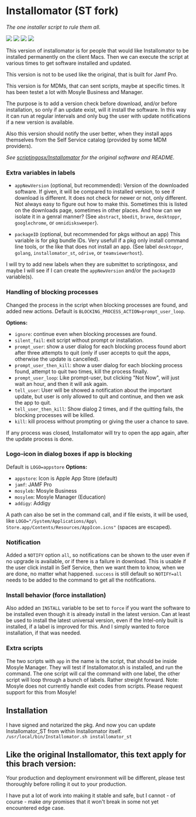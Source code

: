 # Installomator (ST fork)

_The one installer script to rule them all._

![](https://img.shields.io/github/v/release/Theile/Installomator)&nbsp;![](https://img.shields.io/github/downloads/Theile/Installomator/latest/total)&nbsp;![](https://img.shields.io/badge/macOS-10.14%2B-success)&nbsp;![](https://img.shields.io/github/license/Theile/Installomator)

This version of installomator is for people that would like Installomator to be installed permanently on the client Macs. Then we can execute the script at various times to get software installed and updated.

This version is not to be used like the original, that is built for Jamf Pro. 

This version is for MDMs, that can sent scripts, maybe at specific times. It has been testet a lot with Mosyle Business and Manager.

The purpose is to add a version check before download, and/or before installation, so only if an update exist, will it install the software. In this way it can run at regular intervals and only bug the user with update notifications if a new version is available.

Also this version should notify the user better, when they install apps themselves from the Self Service catalog (provided by some MDM providers).

_See [scriptingosx/Installomator](https://github.com/scriptingosx/Installomator) for the original software and README._

### Extra variables in labels

- `appNewVersion` (optional, but recommended):
Version of the downloaded software.
If given, it will be compared to installed version, to see if download is different.
It does not check for newer or not, only different.
Not always easy to figure out how to make this. Sometimes this is listed on the downloads page, sometimes in other places. And how can we isolate it in a genral manner? (See `abstract`, `bbedit`, `brave`, `desktoppr`, `googlechrome`, or `omnidisksweeper`).

- `packageID` (optional, but recommended for pkgs without an app)
This variable is for pkg bundle IDs. Very usefull if a pkg only install command line tools, or the like that does not install an app. (See label `desktoppr`, `golang`, `installomator_st`, `odrive`, or `teamviewerhost`).

I will try to add new labels when they are submittet to scriptingosx, and maybe I will see if I can create the `appNewVersion` and/or the `packageID` variable(s).


### Handling of blocking processes

Changed the process in the script when blocking processes are found, and added new actions. Default is `BLOCKING_PROCESS_ACTION=prompt_user_loop`.

__Options:__
- `ignore`: continue even when blocking processes are found.
- `silent_fail`: exit script without prompt or installation.
- `prompt_user`: show a user dialog for each blocking process found abort after three attempts to quit (only if user accepts to quit the apps, otherwise the update is cancelled).
- `prompt_user_then_kill`: show a user dialog for each blocking process found, attempt to quit two times, kill the process finally.
- `prompt_user_loop`: Like prompt-user, but clicking "Not Now", will just wait an hour, and then it will ask again.
- `tell_user`: User will be showed a notification about the important update, but user is only allowed to quit and continue, and then we ask the app to quit.
- `tell_user_then_kill`: Show dialog 2 times, and if the quitting fails, the blocking processes will be killed.
- `kill`: kill process without prompting or giving the user a chance to save.

If any process was closed, Installomator will try to open the app again, after the update process is done. 


### Logo-icon in dialog boxes if app is blocking

Default is `LOGO=appstore`
__Options:__
- `appstore`: Icon is Apple App Store (default)
- `jamf`: JAMF Pro
- `mosyleb`: Mosyle Business
- `mosylem`: Mosyle Manager (Education)
- `addigy`: Addigy

A path can also be set in the command call, and if file exists, it will be used, like `LOGO="/System/Applications/App\ Store.app/Contents/Resources/AppIcon.icns"` (spaces are escaped).

### Notification

Added a `NOTIFY` option `all`, so notifications can be shown to the user even if no upgrade is available, or if there is a failure in download. This is usable if the user click install in Self Service, then we want them to know, when we are done, no matter what happened. `success` is still default so `NOTIFY=all` needs to be added to the command to get all the notifications.

### Install behavior (force installation)

Also added an `INSTALL` variable to be set to `force` if you want the software to be installed even though it is already install in the latest version. Can at least be used to install the latest universal version, even if the Intel-only built is installed, if a label is improved for this. And I simply wanted to force installation, if that was needed.

### Extra scripts

The two scripts with `app` in the name is the script, that should be inside Mosyle Manager. They will test if Installomator.sh is installed, and run the command. The one script will cal the command with one label, the other script will loop through a bunch of labels. Rather streight forward. Note: Mosyle does not currently handle exit codes from scripts. Please request support for this from Mosyle!

## Installation

I have signed and notarized the pkg. And now you can update Installomator_ST from within Installomator itself.
`/usr/local/bin/Installomator.sh installomator_st`

## Like the original Installomator, this text apply for this brach version:
Your production and deployment environment will be different, please test thoroughly before rolling it out to your production.

I have put a lot of work into making it stable and safe, but I cannot - of course - make _any_ promises that it won't break in some not yet encountered edge case.

